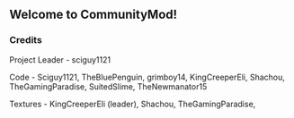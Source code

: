 ## Welcome to CommunityMod!


### Credits
Project Leader - sciguy1121

Code 	  - Sciguy1121,
		TheBluePenguin, 
	        grimboy14, 
	        KingCreeperEli, 
	        Shachou, 
	        TheGamingParadise, 
	        SuitedSlime,
		TheNewmanator15
	   
Textures  - KingCreeperEli (leader),
          	Shachou, 
		TheGamingParadise, 
